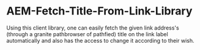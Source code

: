 # AEM-Fetch-Title-From-Link-Library
Using this client library, one can easily fetch the given link address's (through a granite pathbrowser of pathfied) title on the link label automatically and also has the access to change it according to their wish.
